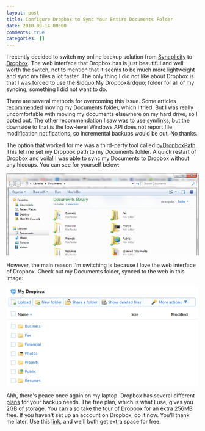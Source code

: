 ```yaml
---
layout: post
title: Configure Dropbox to Sync Your Entire Documents Folder
date: 2010-09-14 00:00
comments: true
categories: []
---
```

<p>I recently decided to switch my online backup solution from <a href="http://syncplicity.com/" target="_blank">Syncplicity</a> to <a href="http://www.dropbox.com/" target="_blank">Dropbox</a>. The web interface that Dropbox has is just beautiful and well worth the switch, not to mention that it seems to be much more lightweight and sync my files a lot faster. The only thing I did not like about Dropbox is that I was forced to use the &amp;ldquo;My Dropbox&amp;rdquo; folder for all of my syncing, something I did not want to do.</p>

<p>There are several methods for overcoming this issue. Some articles <a href="http://storecrowd.com/blog/dropbox-hacks/" target="_blank">recommended</a> moving my Documents folder, which I tried. But I was really uncomfortable with moving my documents elsewhere on my hard drive, so I opted out. The other <a href="http://wiki.dropbox.com/TipsAndTricks/SyncOtherFolders" target="_blank">recommendation</a> I saw was to use symlinks, but the downside to that is the low-level Windows API does not report file modification notifications, so incremental backups would be out. No thanks.</p>

<p>The option that worked for me was a third-party tool called <a href="http://forums.dropbox.com/topic.php?id=9665" target="_blank">pyDropboxPath</a>. This let me set my Dropbox path to my Documents folder. A quick restart of Dropbox and voila! I was able to sync my Documents to Dropbox without any hiccups. You can see for yourself below:</p>

<a href="/images/2012/05/cap.png"><img src="/images/2012/05/cap.png" /></a>

<p>However, the main reason I'm switching is because I love the web interface of Dropbox. Check out my Documents folder, synced to the web in this image:</p>

<a href="/images/2012/05/cap21.png"><img src="/images/2012/05/cap21.png" /></a>

<p>Ahh, there's peace once again on my laptop. Dropbox has several different <a href="http://www.dropbox.com/pricing" target="_blank">plans</a> for your backup needs. The free plan, which is what I use, gives you 2GB of storage. You can also take the tour of Dropbox for an extra 256MB free. If you haven't set up an account on Dropbox, do it now. You'll thank me later. Use this <a href="http://www.dropbox.com/referrals/NTQ4NjEzOQ" target="_blank">link</a>, and we'll both get extra space for free.</p>
